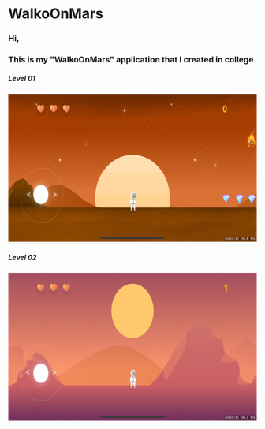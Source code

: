 # WalkoOnMars

### Hi,
### This is my "WalkoOnMars" application that I created in college

##### Level 01
<img src="AppScreen\pic01.level1.png" width="600" height="300" > 

##### Level 02
<img src="AppScreen\pic02.level2.png" width="600" height="300" > 




